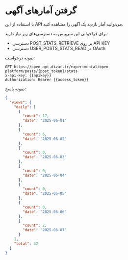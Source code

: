 # گرفتن آمار‌های آگهی

با استفاده از این API می‌توانید آمار بازدید یک آگهی را مشاهده کنید.

برای فراخوانی این سرویس به دسترسی‌های زیر نیاز دارید:
- دسترسی POST_STATS_RETRIEVE بر روی API KEY
- دسترسی USER_POSTS_STATS_READ در OAuth

نمونه درخواست:

```http request
GET https://open-api.divar.ir/experimental/open-platform/posts/{post_token}/stats
x-api-key: {{apikey}}
Authorization: Bearer {{access_token}}
```

نمونه پاسخ:
```json
{
  "views": {
    "daily": [
      {
        "count": 17,
        "date": "2025-06-01"
      },
      {
        "count": 6,
        "date": "2025-06-02"
      },
      {
        "count": 0,
        "date": "2025-06-03"
      },
      {
        "count": 0,
        "date": "2025-06-04"
      },
      {
        "count": 0,
        "date": "2025-06-05"
      },
      {
        "count": 0,
        "date": "2025-06-06"
      },
      {
        "count": 2,
        "date": "2025-06-07"
      }
    ],
    "total": 32
  }
}
```
